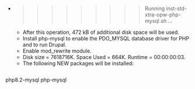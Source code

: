 * >>>>>>>>> Running inst-std-xtra-opw-php-mysql.sh ...
  * After this operation, 472 kB of additional disk space will be used.
  * Install php-mysql to enable the PDO_MYSQL database driver for PHP and to run Drupal.
  * Enable mod_rewrite module.
  * Disk size = 7618716K. Space Used = 664K. Runtime = 00:00:00:03.
  * The following NEW packages will be installed:
  ```bash
php8.2-mysql php-mysql
  ```
